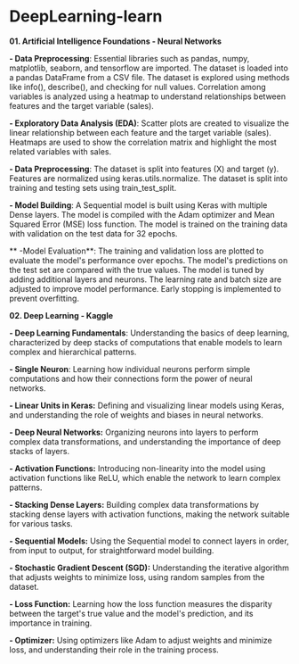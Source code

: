 # DeepLearning-learn

**01. Artificial Intelligence Foundations - Neural Networks**

**- Data Preprocessing**: Essential libraries such as pandas, numpy, matplotlib, seaborn, and tensorflow are imported. The dataset is loaded into a pandas DataFrame from a CSV file. The dataset is explored using methods like info(), describe(), and checking for null values. Correlation among variables is analyzed using a heatmap to understand relationships between features and the target variable (sales).

**- Exploratory Data Analysis (EDA)**: Scatter plots are created to visualize the linear relationship between each feature and the target variable (sales). Heatmaps are used to show the correlation matrix and highlight the most related variables with sales.

**- Data Preprocessing**: The dataset is split into features (X) and target (y). Features are normalized using keras.utils.normalize. The dataset is split into training and testing sets using train_test_split.

**- Model Building**: A Sequential model is built using Keras with multiple Dense layers. The model is compiled with the Adam optimizer and Mean Squared Error (MSE) loss function. The model is trained on the training data with validation on the test data for 32 epochs.

** -Model Evaluation**: The training and validation loss are plotted to evaluate the model's performance over epochs. The model's predictions on the test set are compared with the true values. The model is tuned by adding additional layers and neurons. The learning rate and batch size are adjusted to improve model performance. Early stopping is implemented to prevent overfitting.

**02. Deep Learning - Kaggle**

**- Deep Learning Fundamentals**: Understanding the basics of deep learning, characterized by deep stacks of computations that enable models to learn complex and hierarchical patterns.

**- Single Neuron**: Learning how individual neurons perform simple computations and how their connections form the power of neural networks.

**- Linear Units in Keras:** Defining and visualizing linear models using Keras, and understanding the role of weights and biases in neural networks.

**- Deep Neural Networks:** Organizing neurons into layers to perform complex data transformations, and understanding the importance of deep stacks of layers.

**- Activation Functions:** Introducing non-linearity into the model using activation functions like ReLU, which enable the network to learn complex patterns.

**- Stacking Dense Layers:** Building complex data transformations by stacking dense layers with activation functions, making the network suitable for various tasks.

**- Sequential Models:** Using the Sequential model to connect layers in order, from input to output, for straightforward model building.

**- Stochastic Gradient Descent (SGD):** Understanding the iterative algorithm that adjusts weights to minimize loss, using random samples from the dataset.

**- Loss Function:** Learning how the loss function measures the disparity between the target's true value and the model's prediction, and its importance in training.

**- Optimizer:** Using optimizers like Adam to adjust weights and minimize loss, and understanding their role in the training process.
